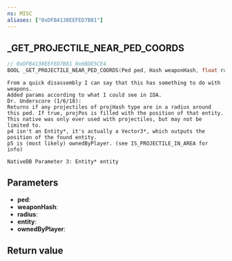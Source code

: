 ```yaml
---
ns: MISC
aliases: ["0xDFB4138EEFED7B81"]
---
```

## _GET_PROJECTILE_NEAR_PED_COORDS

```c
// 0xDFB4138EEFED7B81 0x6BDE5CE4
BOOL _GET_PROJECTILE_NEAR_PED_COORDS(Ped ped, Hash weaponHash, float radius, Vector3* entity, BOOL ownedByPlayer);
```

```
From a quick disassembly I can say that this has something to do with weapons.  
Added params according to what I could see in IDA.  
Dr. Underscore (1/6/18):  
Returns if any projectiles of projHash type are in a radius around this ped. If true, projPos is filled with the position of that entity.  
This native was only ever used with projectiles, but may not be limited to.  
p4 isn't an Entity*, it's actually a Vector3*, which outputs the position of the found entity.  
p5 is (most likely) ownedByPlayer. (see IS_PROJECTILE_IN_AREA for info)  
```

```
NativeDB Parameter 3: Entity* entity
```

## Parameters
* **ped**: 
* **weaponHash**: 
* **radius**: 
* **entity**: 
* **ownedByPlayer**: 

## Return value
